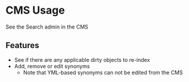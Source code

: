 # CMS Usage

See the Search admin in the CMS

## Features

- See if there are any applicable dirty objects to re-index
- Add, remove or edit synonyms
    - Note that YML-based synonyms can not be edited from the CMS
